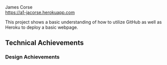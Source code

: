 James Corse  
https://a1-jacorse.herokuapp.com

This project shows a basic understanding of how to utilize GitHub as well as Heroku
to deploy a basic webpage.

## Technical Achievements


### Design Achievements


